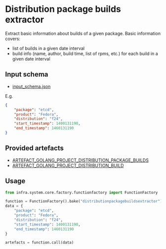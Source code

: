 # Distribution package builds extractor

Extract basic information about builds of a given package.
Basic information covers:

* list of builds in a given date interval
* build info (name, author, build time, list of rpms, etc.) for each build in a given date interval

## Input schema

* [input_schema.json](https://github.com/gofed/infra/blob/master/system/plugins/distributionpackagebuildsextractor/input_schema.json)

E.g.

```json
{
	"package": "etcd",
	"product": "Fedora",
	"distribution": "f24",
	"start_timestamp": 1400131190,
	"end_timestamp": 1460131190
}
```

## Provided artefacts

* [ARTEFACT_GOLANG_PROJECT_DISTRIBUTION_PACKAGE_BUILDS](https://github.com/gofed/infra/blob/master/system/artefacts/schemas/golang-project-distribution-package-builds.json)
* [ARTEFACT_GOLANG_PROJECT_DISTRIBUTION_BUILD](https://github.com/gofed/infra/blob/master/system/artefacts/schemas/golang-project-distribution-build.json)

## Usage

```python
from infra.system.core.factory.functionfactory import FunctionFactory

function = FunctionFactory().bake("distributionpackagebuildsextractor")
data = {
	"package": "etcd",
	"product": "Fedora",
	"distribution": "f24",
	"start_timestamp": 1400131190,
	"end_timestamp": 1460131190
}

artefacts = function.call(data)
```
